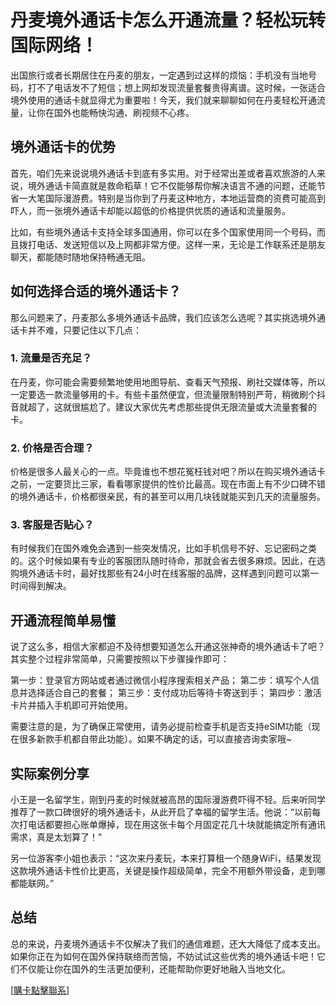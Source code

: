 # 丹麦境外通话卡怎么开通流量？轻松玩转国际网络！

出国旅行或者长期居住在丹麦的朋友，一定遇到过这样的烦恼：手机没有当地号码，打不了电话发不了短信；想上网却发现流量套餐贵得离谱。这时候，一张适合境外使用的通话卡就显得尤为重要啦！今天，我们就来聊聊如何在丹麦轻松开通流量，让你在国外也能畅快沟通、刷视频不心疼。

## 境外通话卡的优势

首先，咱们先来说说境外通话卡到底有多实用。对于经常出差或者喜欢旅游的人来说，境外通话卡简直就是救命稻草！它不仅能够帮你解决语言不通的问题，还能节省一大笔国际漫游费。特别是当你到了丹麦这种地方，本地运营商的资费可能高到吓人，而一张境外通话卡却能以超低的价格提供优质的通话和流量服务。

比如，有些境外通话卡支持全球多国通用，你可以在多个国家使用同一个号码，而且拨打电话、发送短信以及上网都非常方便。这样一来，无论是工作联系还是朋友聊天，都能随时随地保持畅通无阻。

## 如何选择合适的境外通话卡？

那么问题来了，丹麦那么多境外通话卡品牌，我们应该怎么选呢？其实挑选境外通话卡并不难，只要记住以下几点：

### 1. 流量是否充足？
在丹麦，你可能会需要频繁地使用地图导航、查看天气预报、刷社交媒体等，所以一定要选一款流量够用的卡。有些卡虽然便宜，但流量限制特别严苛，稍微刷个抖音就超了，这就很尴尬了。建议大家优先考虑那些提供无限流量或大流量套餐的卡。

### 2. 价格是否合理？
价格是很多人最关心的一点。毕竟谁也不想花冤枉钱对吧？所以在购买境外通话卡之前，一定要货比三家，看看哪家提供的性价比最高。现在市面上有不少口碑不错的境外通话卡，价格都很亲民，有的甚至可以用几块钱就能买到几天的流量服务。

### 3. 客服是否贴心？
有时候我们在国外难免会遇到一些突发情况，比如手机信号不好、忘记密码之类的。这个时候如果有专业的客服团队随时待命，那就会省去很多麻烦。因此，在选购境外通话卡时，最好找那些有24小时在线客服的品牌，这样遇到问题可以第一时间得到解决。

## 开通流程简单易懂

说了这么多，相信大家都迫不及待想要知道怎么开通这张神奇的境外通话卡了吧？其实整个过程非常简单，只需要按照以下步骤操作即可：

第一步：登录官方网站或者通过微信小程序搜索相关产品；
第二步：填写个人信息并选择适合自己的套餐；
第三步：支付成功后等待卡寄送到手；
第四步：激活卡片并插入手机即可开始使用。

需要注意的是，为了确保正常使用，请务必提前检查手机是否支持eSIM功能（现在很多新款手机都自带此功能）。如果不确定的话，可以直接咨询卖家哦~

## 实际案例分享

小王是一名留学生，刚到丹麦的时候就被高昂的国际漫游费吓得不轻。后来听同学推荐了一款口碑很好的境外通话卡，从此开启了幸福的留学生活。他说：“以前每次打电话都要担心账单爆掉，现在用这张卡每个月固定花几十块就能搞定所有通讯需求，真是太划算了！”

另一位游客李小姐也表示：“这次来丹麦玩，本来打算租一个随身WiFi，结果发现这款境外通话卡性价比更高，关键是操作超级简单，完全不用额外带设备，走到哪都能联网。”

## 总结

总的来说，丹麦境外通话卡不仅解决了我们的通信难题，还大大降低了成本支出。如果你正在为如何在国外保持联络而苦恼，不妨试试这些优秀的境外通话卡吧！它们不仅能让你在国外的生活更加便利，还能帮助你更好地融入当地文化。

[[購卡點擊聯系](https://t.me/s/esim1088)]